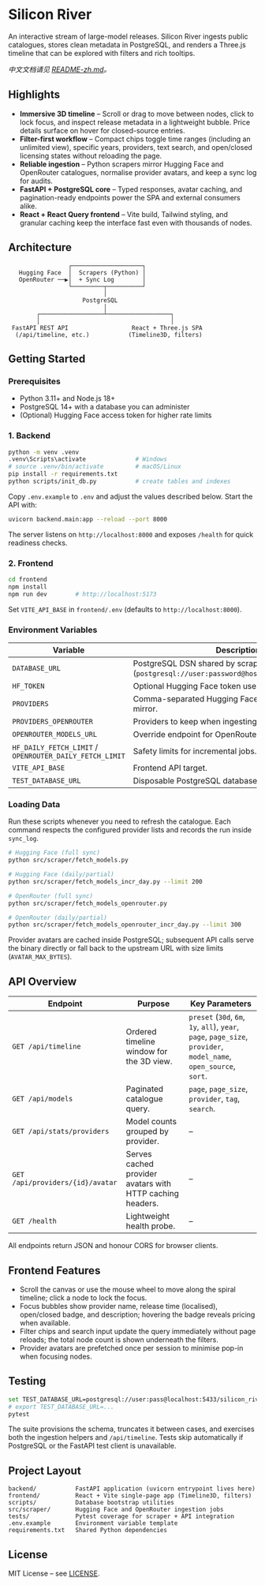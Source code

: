 # Silicon River

An interactive stream of large-model releases. Silicon River ingests public catalogues, stores clean metadata in PostgreSQL, and renders a Three.js timeline that can be explored with filters and rich tooltips.

_中文文档请见 [README-zh.md](README-zh.md)。_

## Highlights
- **Immersive 3D timeline** – Scroll or drag to move between nodes, click to lock focus, and inspect release metadata in a lightweight bubble. Price details surface on hover for closed-source entries.
- **Filter-first workflow** – Compact chips toggle time ranges (including an unlimited view), specific years, providers, text search, and open/closed licensing states without reloading the page.
- **Reliable ingestion** – Python scrapers mirror Hugging Face and OpenRouter catalogues, normalise provider avatars, and keep a sync log for audits.
- **FastAPI + PostgreSQL core** – Typed responses, avatar caching, and pagination-ready endpoints power the SPA and external consumers alike.
- **React + React Query frontend** – Vite build, Tailwind styling, and granular caching keep the interface fast even with thousands of nodes.

## Architecture
```text
                 ┌────────────────────┐
   Hugging Face  │  Scrapers (Python) │
   OpenRouter ──▶│  + Sync Log        │
                 └─────────┬──────────┘
                           │
                     PostgreSQL
                           │
        ┌──────────────────┴──────────────────┐
        │                                     │
 FastAPI REST API                  React + Three.js SPA
  (/api/timeline, etc.)           (Timeline3D, filters)
```

## Getting Started
### Prerequisites
- Python 3.11+ and Node.js 18+
- PostgreSQL 14+ with a database you can administer
- (Optional) Hugging Face access token for higher rate limits

### 1. Backend
```bash
python -m venv .venv
.venv\Scripts\activate              # Windows
# source .venv/bin/activate         # macOS/Linux
pip install -r requirements.txt
python scripts/init_db.py           # create tables and indexes
```

Copy `.env.example` to `.env` and adjust the values described below. Start the API with:
```bash
uvicorn backend.main:app --reload --port 8000
```
The server listens on `http://localhost:8000` and exposes `/health` for quick readiness checks.

### 2. Frontend
```bash
cd frontend
npm install
npm run dev        # http://localhost:5173
```
Set `VITE_API_BASE` in `frontend/.env` (defaults to `http://localhost:8000`).

### Environment Variables
| Variable | Description |
|----------|-------------|
| `DATABASE_URL` | PostgreSQL DSN shared by scrapers and the API (`postgresql://user:password@host:5432/silicon_river`). |
| `HF_TOKEN` | Optional Hugging Face token used by scraping jobs. |
| `PROVIDERS` | Comma-separated Hugging Face organisations to mirror. |
| `PROVIDERS_OPENROUTER` | Providers to keep when ingesting OpenRouter metadata. |
| `OPENROUTER_MODELS_URL` | Override endpoint for OpenRouter model listings. |
| `HF_DAILY_FETCH_LIMIT` / `OPENROUTER_DAILY_FETCH_LIMIT` | Safety limits for incremental jobs. |
| `VITE_API_BASE` | Frontend API target. |
| `TEST_DATABASE_URL` | Disposable PostgreSQL database for running tests. |

### Loading Data
Run these scripts whenever you need to refresh the catalogue. Each command respects the configured provider lists and records the run inside `sync_log`.

```bash
# Hugging Face (full sync)
python src/scraper/fetch_models.py

# Hugging Face (daily/partial)
python src/scraper/fetch_models_incr_day.py --limit 200

# OpenRouter (full sync)
python src/scraper/fetch_models_openrouter.py

# OpenRouter (daily/partial)
python src/scraper/fetch_models_openrouter_incr_day.py --limit 300
```

Provider avatars are cached inside PostgreSQL; subsequent API calls serve the binary directly or fall back to the upstream URL with size limits (`AVATAR_MAX_BYTES`).

## API Overview
| Endpoint | Purpose | Key Parameters |
|----------|---------|----------------|
| `GET /api/timeline` | Ordered timeline window for the 3D view. | `preset` (`30d`, `6m`, `1y`, `all`), `year`, `page`, `page_size`, `provider`, `model_name`, `open_source`, `sort`. |
| `GET /api/models` | Paginated catalogue query. | `page`, `page_size`, `provider`, `tag`, `search`. |
| `GET /api/stats/providers` | Model counts grouped by provider. | – |
| `GET /api/providers/{id}/avatar` | Serves cached provider avatars with HTTP caching headers. | – |
| `GET /health` | Lightweight health probe. | – |

All endpoints return JSON and honour CORS for browser clients.

## Frontend Features
- Scroll the canvas or use the mouse wheel to move along the spiral timeline; click a node to lock the focus.
- Focus bubbles show provider name, release time (localised), open/closed badge, and description; hovering the badge reveals pricing when available.
- Filter chips and search input update the query immediately without page reloads; the total node count is shown underneath the filters.
- Provider avatars are prefetched once per session to minimise pop-in when focusing nodes.

## Testing
```bash
set TEST_DATABASE_URL=postgresql://user:pass@localhost:5433/silicon_river_test  # Windows
# export TEST_DATABASE_URL=...                                                 # macOS/Linux
pytest
```
The suite provisions the schema, truncates it between cases, and exercises both the ingestion helpers and `/api/timeline`. Tests skip automatically if PostgreSQL or the FastAPI test client is unavailable.

## Project Layout
```text
backend/           FastAPI application (uvicorn entrypoint lives here)
frontend/          React + Vite single-page app (Timeline3D, filters)
scripts/           Database bootstrap utilities
src/scraper/       Hugging Face and OpenRouter ingestion jobs
tests/             Pytest coverage for scraper + API integration
.env.example       Environment variable template
requirements.txt   Shared Python dependencies
```

## License
MIT License – see [LICENSE](LICENSE).
